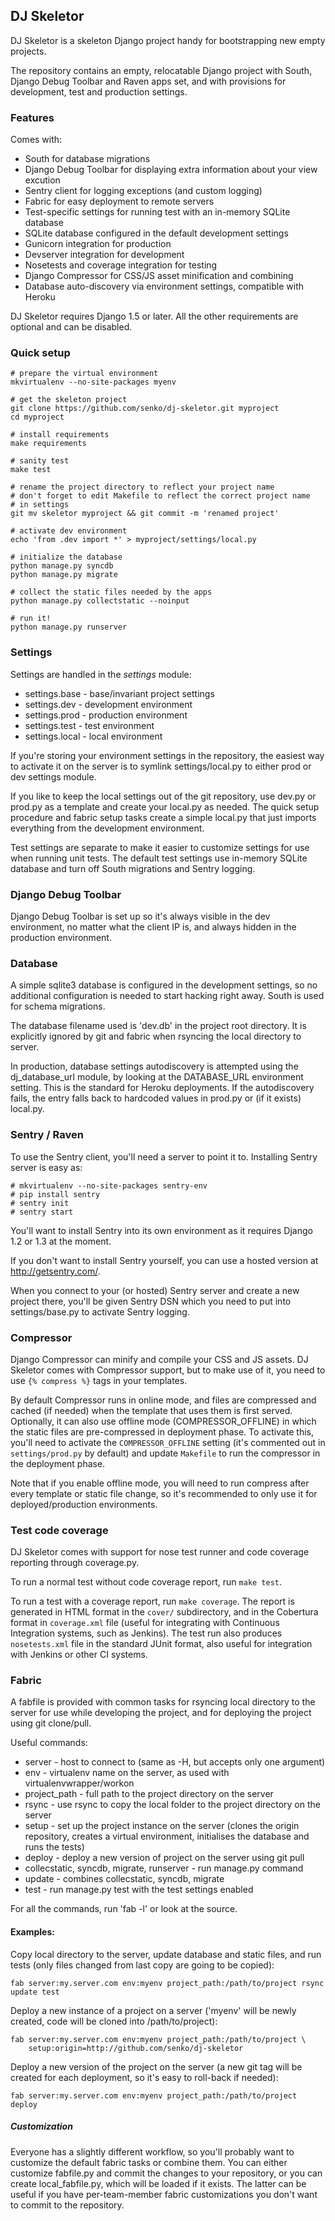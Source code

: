 ## DJ Skeletor

DJ Skeletor is a skeleton Django project handy for bootstrapping new
empty projects.

The repository contains an empty, relocatable Django project with South,
Django Debug Toolbar and Raven apps set, and with provisions for development,
test and production settings.


### Features

Comes with:

  * South for database migrations
  * Django Debug Toolbar for displaying extra information about your view excution
  * Sentry client for logging exceptions (and custom logging)
  * Fabric for easy deployment to remote servers
  * Test-specific settings for running test with an in-memory SQLite database
  * SQLite database configured in the default development settings
  * Gunicorn integration for production
  * Devserver integration for development
  * Nosetests and coverage integration for testing
  * Django Compressor for CSS/JS asset minification and combining
  * Database auto-discovery via environment settings, compatible with Heroku

DJ Skeletor requires Django 1.5 or later. All the other requirements are
optional and can be disabled.


### Quick setup

    # prepare the virtual environment
    mkvirtualenv --no-site-packages myenv

    # get the skeleton project
    git clone https://github.com/senko/dj-skeletor.git myproject
    cd myproject

    # install requirements
    make requirements

    # sanity test
    make test

    # rename the project directory to reflect your project name
    # don't forget to edit Makefile to reflect the correct project name
    # in settings
    git mv skeletor myproject && git commit -m 'renamed project'

    # activate dev environment
    echo 'from .dev import *' > myproject/settings/local.py

    # initialize the database
    python manage.py syncdb
    python manage.py migrate

    # collect the static files needed by the apps
    python manage.py collectstatic --noinput

    # run it!
    python manage.py runserver


### Settings

Settings are handled in the *settings* module:

  * settings.base - base/invariant project settings
  * settings.dev - development environment
  * settings.prod - production environment
  * settings.test - test environment
  * settings.local - local environment

If you're storing your environment settings in the repository, the easiest
way to activate it on the server is to symlink settings/local.py to either
prod or dev settings module.

If you like to keep the local settings out of the git repository, use dev.py
or prod.py as a template and create your local.py as needed. The quick
setup procedure and fabric setup tasks create a simple local.py that just
imports everything from the development environment.

Test settings are separate to make it easier to customize settings for use
when running unit tests. The default test settings use in-memory SQLite
database and turn off South migrations and Sentry logging.

### Django Debug Toolbar

Django Debug Toolbar is set up so it's always visible in the dev
environment, no matter what the client IP is, and always hidden in
the production environment.

### Database

A simple sqlite3 database is configured in the development settings, so
no additional configuration is needed to start hacking right away. South
is used for schema migrations.

The database filename used is 'dev.db' in the project root directory. It is
explicitly ignored by git and fabric when rsyncing the local directory to server.

In production, database settings autodiscovery is attempted using the
dj_database_url module, by looking at the DATABASE_URL environment setting.
This is the standard for Heroku deployments. If the autodiscovery fails,
the entry falls back to hardcoded values in prod.py or (if it exists) local.py.

### Sentry / Raven

To use the Sentry client, you'll need a server to point it to. Installing
Sentry server is easy as:

    # mkvirtualenv --no-site-packages sentry-env
    # pip install sentry
    # sentry init
    # sentry start

You'll want to install Sentry into its own environment as it requires
Django 1.2 or 1.3 at the moment.

If you don't want to install Sentry yourself, you can use a hosted
version at http://getsentry.com/.

When you connect to your (or hosted) Sentry server and create a new project
there, you'll be given Sentry DSN which you need to put into settings/base.py
to activate Sentry logging.

### Compressor

Django Compressor can minify and compile your CSS and JS assets. DJ Skeletor
comes with Compressor support, but to make use of it, you need to use
`{% compress %}` tags in your templates.

By default Compressor runs in online mode, and files are compressed
and cached (if needed) when the template that uses them is first served.
Optionally, it can also use offline mode (COMPRESSOR_OFFLINE) in which
the static files are pre-compressed in deployment phase. To activate this,
you'll need to activate the `COMPRESSOR_OFFLINE` setting (it's commented
out in `settings/prod.py` by default) and update `Makefile` to run the
compressor in the deployment phase.

Note that if you enable offline mode, you will need to run compress after
every template or static file change, so it's recommended to only use it
for deployed/production environments.

### Test code coverage

DJ Skeletor comes with support for nose test runner and code coverage
reporting through coverage.py.

To run a normal test without code coverage report, run `make test`.

To run a test with a coverage report, run `make coverage`. The report
is generated in HTML format in the `cover/` subdirectory, and in the
Cobertura format in `coverage.xml` file (useful for integrating with
Continuous Integration systems, such as Jenkins). The test run also produces
`nosetests.xml` file in the standard JUnit format, also useful for integration
with Jenkins or other CI systems.

### Fabric

A fabfile is provided with common tasks for rsyncing local directory to
the server for use while developing the project, and for deploying the
project using git clone/pull.

Useful commands:

  * server - host to connect to (same as -H, but accepts only one argument)
  * env - virtualenv name on the server, as used with virtualenvwrapper/workon
  * project_path - full path to the project directory on the server
  * rsync - use rsync to copy the local folder to the project directory on the server
  * setup - set up the project instance on the server (clones the origin
    repository, creates a virtual environment, initialises the database and
    runs the tests)
  * deploy - deploy a new version of project on the server using git pull
  * collecstatic, syncdb, migrate, runserver - run manage.py command
  * update - combines collecstatic, syncdb, migrate
  * test - run manage.py test with the test settings enabled

For all the commands, run 'fab -l' or look at the source.

#### Examples:

Copy local directory to the server, update database and static files, and
run tests (only files changed from last copy are going to be copied):

    fab server:my.server.com env:myenv project_path:/path/to/project rsync update test

Deploy a new instance of a project on a server ('myenv' will be newly created,
code will be cloned into /path/to/project):

    fab server:my.server.com env:myenv project_path:/path/to/project \
        setup:origin=http://github.com/senko/dj-skeletor

Deploy a new version of the project on the server (a new git tag will be
created for each deployment, so it's easy to roll-back if needed):

    fab server:my.server.com env:myenv project_path:/path/to/project deploy

##### Customization

Everyone has a slightly different workflow, so you'll probably want to
customize the default fabric tasks or combine them. You can either customize
fabfile.py and commit the changes to your repository, or you can create
local_fabfile.py, which will be loaded if it exists. The latter can be useful
if you have per-team-member fabric customizations you don't want to commit
to the repository.
